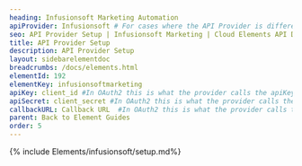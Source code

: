 ```yaml
---
heading: Infusionsoft Marketing Automation
apiProvider: Infusionsoft # For cases where the API Provider is different than the element name. e;g;, ServiceNow vs. ServiceNow Oauth
seo: API Provider Setup | Infusionsoft Marketing | Cloud Elements API Docs
title: API Provider Setup
description: API Provider Setup
layout: sidebarelementdoc
breadcrumbs: /docs/elements.html
elementId: 192
elementKey: infusionsoftmarketing
apiKey: client_id #In OAuth2 this is what the provider calls the apiKey, like Client ID, Consumer Key, API Key, or just Key
apiSecret: client_secret #In OAuth2 this is what the provider calls the apiSecret, like Client Secret, Consumer Secret, API Secret, or just Secret
callbackURL: Callback URL  #In OAuth2 this is what the provider calls the callbackURL, like Redirect URL, App URL, or just Callback URL
parent: Back to Element Guides
order: 5
---
```


{% include Elements/infusionsoft/setup.md%}
